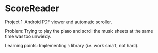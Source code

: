 # ScoreReader
Project 1. Android PDF viewer and automatic scroller.

Problem: Trying to play the piano and scroll the music sheets at the same time was too unwieldy.

Learning points:
Implementing a library (i.e. work smart, not hard).
